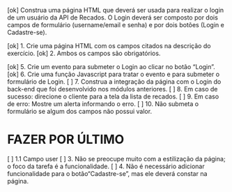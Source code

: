 [ok] Construa uma página HTML que deverá ser usada para realizar o login de
um usuário da API de Recados. O Login deverá ser composto por dois
campos de formulário (username/email e senha) e por dois botões (Login
e Cadastre-se).







[ok] 1. Crie uma página HTML com os campos citados na descrição do exercício.
[ok] 2. Ambos os campos são obrigatórios.

[ok] 5. Crie um evento para submeter o Login ao clicar no botão “Login”.
[ok] 6. Crie uma função Javascript para tratar o evento e para submeter o formulário de Login.
[ ] 7. Construa a integração da página com o Login do back-end que foi desenvolvido nos módulos anteriores.
[ ] 8. Em caso de sucesso: direcione o cliente para a tela da lista de recados.
[ ] 9. Em caso de erro: Mostre um alerta informando o erro.
[ ] 10. Não submeta o formulário se algum dos campos não possui valor.

# FAZER POR ÚLTIMO
[ ] 1.1 Campo user
[ ] 3. Não se preocupe muito com a estilização da página; o foco da tarefa é a funcionalidade.
[ ] 4. Não é necessário adicionar funcionalidade para o botão“Cadastre-se”, mas ele deverá constar na página.
